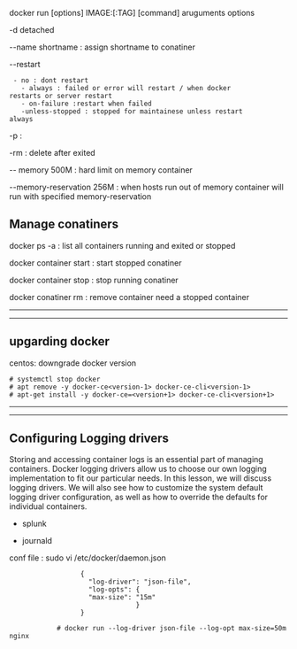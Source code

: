 docker run [options] IMAGE:[:TAG] [command] aruguments
 options
  
  -d detached
  
  --name shortname : assign shortname to conatiner
  
  --restart 

     - no : dont restart
	   - always : failed or error will restart / when docker         restarts or server restart
	   - on-failure :restart when failed
	   -unless-stopped : stopped for maintainese unless restart      always
	   
  -p <host-port>:<container port>
  
  -rm : delete after exited
  
  -- memory 500M : hard limit on memory container   
  
  --memory-reservation 256M : when hosts run out of memory container will run with specified memory-reservation
  
## Manage conatiners

docker ps -a : list all containers running and exited or stopped

docker container start <id> : start stopped conatiner

docker container stop <id> : stop running conatiner

docker conatiner rm <id> : remove container need a stopped container


---
---
## upgarding docker


 centos: 
  downgrade docker version
  
    # systemctl stop docker
	# apt remove -y docker-ce<version-1> docker-ce-cli<version-1>
	# apt-get install -y docker-ce=<version+1> docker-ce-cli<version+1>
	
----
----
## Configuring Logging drivers
  
  Storing and accessing container logs is an essential part of managing containers. Docker logging drivers allow us to choose our
  own logging implementation to fit our particular needs. In this lesson, we will discuss logging drivers. We will also see how to
  customize the system default logging driver configuration, as well as how to override the defaults for individual containers.
 
  - splunk
  
  - journald
  
  conf file : sudo vi /etc/docker/daemon.json
                    
					  {
						"log-driver": "json-file",
						"log-opts": {
						"max-size": "15m"
									}
					  }
					  
		        # docker run --log-driver json-file --log-opt max-size=50m nginx
					
    
	
